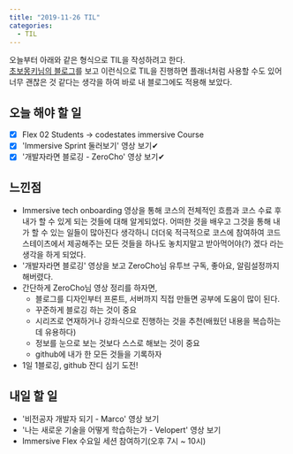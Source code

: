 ```yaml
---
title: "2019-11-26 TIL"
categories:
  - TIL
---
```


오늘부터 아래와 같은 형식으로 TIL을 작성하려고 한다.  
[초보몽키님의 블로그](https://wayhome25.github.io/)를 보고 이런식으로 TIL을 진행하면 플래너처럼 사용할 수도 있어 너무 괜찮은 것 같다는 생각을 하여 바로 내 블로그에도 적용해 보았다.

## 오늘 해야 할 일

- [X] Flex 02 Students -> codestates immersive Course
- [X] 'Immersive Sprint 둘러보기' 영상 보기✔
- [X] '개발자라면 블로깅 - ZeroCho' 영상 보기✔ 

## 느낀점

- Immersive tech onboarding 영상을 통해 코스의 전체적인 흐름과 코스 수료 후 내가 할 수 있게 되는 것들에 대해 알게되었다. 어떠한 것을 배우고 그것을 통해 내가 할 수 있는 일들이 많아진다 생각하니 더더욱 적극적으로 코스에 참여하여 코드스테이츠에서 제공해주는 모든 것들을 하나도 놓치지말고 받아먹어야(?) 겠다 라는 생각을 하게 되었다.
- '개발자라면 블로깅' 영상을 보고 ZeroCho님 유투브 구독, 좋아요, 알림설정까지 해버렸다.
- 간단하게 ZeroCho님 영상 정리를 하자면,
  - 블로그를 디자인부터 프론트, 서버까지 직접 만들면 공부에 도움이 많이 된다.
  - 꾸준하게 블로깅 하는 것이 중요
  - 시리즈로 연재하거나 강좌식으로 진행하는 것을 추천(배웠던 내용을 복습하는데 유용하다)
  - 정보를 눈으로 보는 것보다 스스로 해보는 것이 중요
  - github에 내가 한 모든 것들을 기록하자
- 1일 1블로깅, github 잔디 심기 도전!


## 내일 할 일

- '비전공자 개발자 되기 - Marco' 영상 보기
- '나는 새로운 기술을 어떻게 학습하는가 - Velopert' 영상 보기
- Immersive Flex 수요일 세션 참여하기(오후 7시 ~ 10시)


